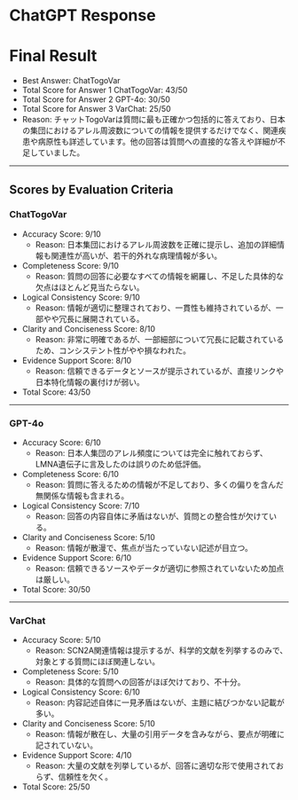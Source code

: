 # ChatGPT Response

# Final Result

- Best Answer: ChatTogoVar
- Total Score for Answer 1 ChatTogoVar: 43/50
- Total Score for Answer 2 GPT-4o: 30/50
- Total Score for Answer 3 VarChat: 25/50
- Reason: チャットTogoVarは質問に最も正確かつ包括的に答えており、日本の集団におけるアレル周波数についての情報を提供するだけでなく、関連疾患や病原性も詳述しています。他の回答は質問への直接的な答えや詳細が不足していました。

---

## Scores by Evaluation Criteria

### ChatTogoVar
- Accuracy Score: 9/10
  - Reason: 日本集団におけるアレル周波数を正確に提示し、追加の詳細情報も関連性が高いが、若干的外れな病理情報が多い。
- Completeness Score: 9/10
  - Reason: 質問の回答に必要なすべての情報を網羅し、不足した具体的な欠点はほとんど見当たらない。
- Logical Consistency Score: 9/10
  - Reason: 情報が適切に整理されており、一貫性も維持されているが、一部やや冗長に展開されている。
- Clarity and Conciseness Score: 8/10
  - Reason: 非常に明確であるが、一部細部について冗長に記載されているため、コンシステント性がやや損なわれた。
- Evidence Support Score: 8/10
  - Reason: 信頼できるデータとソースが提示されているが、直接リンクや日本特化情報の裏付けが弱い。
- Total Score: 43/50

---

### GPT-4o
- Accuracy Score: 6/10
  - Reason: 日本人集団のアレル頻度については完全に触れておらず、LMNA遺伝子に言及したのは誤りのため低評価。
- Completeness Score: 6/10
  - Reason: 質問に答えるための情報が不足しており、多くの偏りを含んだ無関係な情報も含まれる。
- Logical Consistency Score: 7/10
  - Reason: 回答の内容自体に矛盾はないが、質問との整合性が欠けている。
- Clarity and Conciseness Score: 5/10
  - Reason: 情報が散漫で、焦点が当たっていない記述が目立つ。
- Evidence Support Score: 6/10
  - Reason: 信頼できるソースやデータが適切に参照されていないため加点は厳しい。
- Total Score: 30/50

---

### VarChat
- Accuracy Score: 5/10
  - Reason: SCN2A関連情報は提示するが、科学的文献を列挙するのみで、対象とする質問にほぼ関連しない。
- Completeness Score: 5/10
  - Reason: 具体的な質問への回答がほぼ欠けており、不十分。
- Logical Consistency Score: 6/10
  - Reason: 内容記述自体に一見矛盾はないが、主題に結びつかない記載が多い。
- Clarity and Conciseness Score: 5/10
  - Reason: 情報が散在し、大量の引用データを含みながら、要点が明確に記されていない。
- Evidence Support Score: 4/10
  - Reason: 大量の文献を列挙しているが、回答に適切な形で使用されておらず、信頼性を欠く。
- Total Score: 25/50
